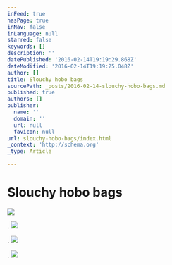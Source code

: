 ```yaml
---
inFeed: true
hasPage: true
inNav: false
inLanguage: null
starred: false
keywords: []
description: ''
datePublished: '2016-02-14T19:19:29.868Z'
dateModified: '2016-02-14T19:19:25.048Z'
author: []
title: Slouchy hobo bags
sourcePath: _posts/2016-02-14-slouchy-hobo-bags.md
published: true
authors: []
publisher:
  name: ''
  domain: ''
  url: null
  favicon: null
url: slouchy-hobo-bags/index.html
_context: 'http://schema.org'
_type: Article

---
```

# Slouchy hobo bags
![](https://the-grid-user-content.s3-us-west-2.amazonaws.com/1c41122d-b992-4ebd-9819-7dc2f694cfac.png)

.
![](https://the-grid-user-content.s3-us-west-2.amazonaws.com/0ed53fb6-b584-4f04-8cc1-b67d11c07a99.JPG)

.
![](https://the-grid-user-content.s3-us-west-2.amazonaws.com/558713cf-1aec-4eaf-89f7-1678132c2496.JPG)

.
![](https://the-grid-user-content.s3-us-west-2.amazonaws.com/559043ac-4898-4bc6-9f8d-095b70ef09cd.JPG)